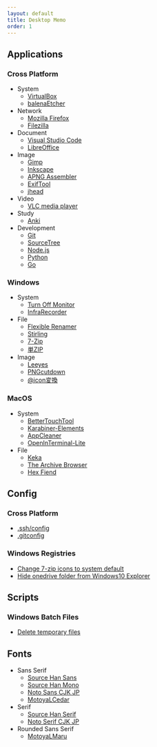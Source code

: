 ```yaml
---
layout: default
title: Desktop Memo
order: 1
---
```

## Applications

### Cross Platform
- System
    - [VirtualBox](https://www.virtualbox.org/)
    - [balenaEtcher](https://www.balena.io/etcher/)
- Network
    - [Mozilla Firefox](https://www.mozilla.org/ja/firefox/)
    - [Filezilla](https://filezilla-project.org/)
- Document
    - [Visual Studio Code](https://code.visualstudio.com/)
    - [LibreOffice](https://ja.libreoffice.org/)
- Image
    - [Gimp](https://www.gimp.org/)
    - [Inkscape](https://inkscape.org/)
    - [APNG Assembler](http://apngasm.sourceforge.net/)
    - [ExifTool](https://exiftool.org/)
    - [jhead](https://www.sentex.ca/~mwandel/jhead/)
- Video
    - [VLC media player](https://www.videolan.org/)
- Study
    - [Anki](https://apps.ankiweb.net/)
- Development
    - [Git](https://git-scm.com/)
    - [SourceTree](https://www.sourcetreeapp.com/)
    - [Node.js](https://nodejs.org/ja/)
    - [Python](https://www.python.org/)
    - [Go](https://golang.org/)

### Windows
- System
    - [Turn Off Monitor](https://sourceforge.net/projects/turnoffmonitor/)
    - [InfraRecorder](http://infrarecorder.org/)
- File
    - [Flexible Renamer](http://www.vector.co.jp/soft/winnt/util/se131133.html)
    - [Stirling](http://www.vector.co.jp/soft/win95/util/se079072.html)
    - [7-Zip](https://sevenzip.osdn.jp/)
    - [単ZIP](http://kurohane.net/seisanbutu.html)
- Image
    - [Leeyes](http://www3.tokai.or.jp/boxes/leeyes/)
    - [PNGcutdown](http://www.vector.co.jp/soft/win95/prog/se277095.html)
    - [@icon変換](http://www.towofu.net/soft/aicon.php)

### MacOS
- System
    - [BetterTouchTool](https://folivora.ai/)
    - [Karabiner-Elements](https://karabiner-elements.pqrs.org/)
    - [AppCleaner](https://freemacsoft.net/appcleaner/)
    - [OpenInTerminal-Lite](https://github.com/Ji4n1ng/OpenInTerminal/blob/master/Resources/README-Lite.md)
- File
    - [Keka](https://www.keka.io/ja/)
    - [The Archive Browser](https://theunarchiver.com/archive-browser)
    - [Hex Fiend](https://ridiculousfish.com/hexfiend/)

## Config
### Cross Platform
- [.ssh/config](ssh/config)
- [.gitconfig](gitconfig)

### Windows Registries
- [Change 7-zip icons to system default](reg/change_7zip_icons.reg)
- [Hide onedrive folder from Windows10 Explorer](reg/hide_onedrive.reg)

## Scripts
### Windows Batch Files
- [Delete temporary files](bat/delete_temp.bat)

## Fonts
- Sans Serif
    - [Source Han Sans](https://github.com/adobe-fonts/source-han-sans)
    - [Source Han Mono](https://github.com/adobe-fonts/source-han-mono)
    - [Noto Sans CJK JP](https://www.google.com/get/noto/#sans-jpan)
    - [MotoyaLCedar](https://github.com/android/platform_frameworks_base/blob/marshmallow-release/data/fonts/MTLc3m.ttf)
- Serif
    - [Source Han Serif](https://github.com/adobe-fonts/source-han-serif)
    - [Noto Serif CJK JP](https://www.google.com/get/noto/#serif-jpan)
- Rounded Sans Serif
    - [MotoyaLMaru](https://github.com/aosp-mirror/platform_frameworks_base/blob/marshmallow-release/data/fonts/MTLmr3m.ttf)
